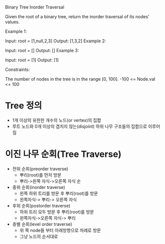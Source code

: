 Binary Tree Inorder Traversal

Given the root of a binary tree, return the inorder traversal of its nodes' values.

Example 1:

Input: root = [1,null,2,3]
Output: [1,3,2]
Example 2:

Input: root = []
Output: []
Example 3:

Input: root = [1]
Output: [1]

Constraints:

The number of nodes in the tree is in the range [0, 100].
-100 <= Node.val <= 100


# Tree 정의

- 1개 이상의 유한한 개수의 노드(or vertex)의 집합
- 루트 노드와 0개 이상의 겹치지 않는(disjoint) 하위 나무 구조들의 집합으로 이루어짐

# 이진 나무 순회(Tree Traverse)
- 전위 순회(preorder traverse)
  - 뿌리(root)를 먼저 방문
  - 뿌리->왼쪽 자식->오른쪽 자식 순
- 중위 순회(inorder traverse)
  - 왼쪽 하위 트리를 방문 후 뿌리(root)를 방문
  - 왼쪽자식-> 뿌리-> 오른쪽 자식
- 후위 순회(postorder traverse)
  - 하위 트리 모두 방문 후 뿌리(root)를 방문
  - 왼쪽자식->오른쪽 자식-> 뿌리
- 층별 순회(level order traverse)
  - 위 쪽 node들 부터 아래방향으로 차례로 방문
  - 그냥 노드의 순서대로


